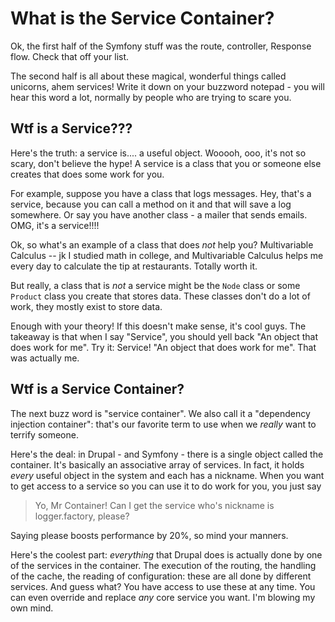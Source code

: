 # What is the Service Container?

Ok, the first half of the Symfony stuff was the route, controller, Response
flow. Check that off your list.

The second half is all about these magical, wonderful things called unicorns, ahem
services! Write it down on your buzzword notepad - you will hear this word a lot,
normally by people who are trying to scare you.

## Wtf is a Service???

Here's the truth: a service is.... a useful object. Wooooh, ooo, it's not so scary,
don't believe the hype! A service is a class that you or someone else creates that
does some work for you.

For example, suppose you have a class that logs messages. Hey, that's a service,
because you can call a method on it and that will save a log somewhere. Or say you
have another class - a mailer that sends emails. OMG, it's a service!!!!

Ok, so what's an example of a class that does *not* help you? Multivariable Calculus
-- jk I studied math in college, and Multivariable Calculus helps me every
day to calculate the tip at restaurants. Totally worth it.

But really, a class that is *not* a service might be the `Node` class or some `Product`
class you create that stores data. These classes don't do a lot of work, they mostly
exist to store data.

Enough with your theory! If this doesn't make sense, it's cool guys. The takeaway
is that when I say "Service", you should yell back "An object that does work for me".
Try it: Service! "An object that does work for me". That was actually me.

## Wtf is a Service Container?

The next buzz word is "service container". We also call it a "dependency injection
container": that's our favorite term to use when we *really* want to terrify someone.

Here's the deal: in Drupal - and Symfony - there is a single object called the container.
It's basically an associative array of services. In fact, it holds *every* useful
object in the system and each has a nickname. When you want to get access to a service
so you can use it to do work for you, you just say

> Yo, Mr Container! Can I get the service who's nickname is logger.factory, please?

Saying please boosts performance by 20%, so mind your manners.

Here's the coolest part: *everything* that Drupal does is actually done by one of
the services in the container. The execution of the routing, the handling of the
cache, the reading of configuration: these are all done by different services. And
guess what? You have access to use these at any time. You can even override and replace
*any* core service you want. I'm blowing my own mind.
